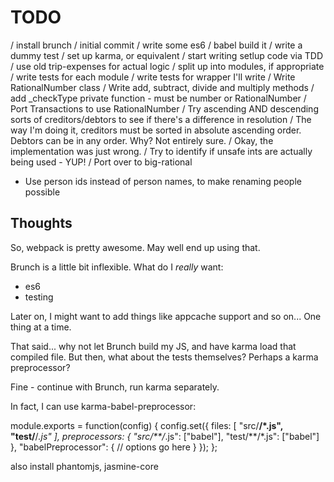 TODO
====

/ install brunch
/ initial commit
/ write some es6
/ babel build it
/ write a dummy test
/ set up karma, or equivalent
/ start writing setlup code via TDD
/ use old trip-expenses for actual logic
    / split up into modules, if appropriate
    / write tests for each module
    / write tests for wrapper I'll write
/ Write RationalNumber class
    / Write add, subtract, divide and multiply methods
    / add \_checkType private function - must be number or RationalNumber
/ Port Transactions to use RationalNumber
/ Try ascending AND descending sorts of creditors/debtors to see if there's
  a difference in resolution
    / The way I'm doing it, creditors must be sorted in absolute ascending
      order. Debtors can be in any order. Why? Not entirely sure.
        / Okay, the implementation was just wrong.
/ Try to identify if unsafe ints are actually being used - YUP!
/ Port over to big-rational
- Use person ids instead of person names, to make renaming people possible

Thoughts
--------

So, webpack is pretty awesome. May well end up using that.

Brunch is a little bit inflexible. What do I *really* want:
- es6
- testing

Later on, I might want to add things like appcache support and so on... One
thing at a time.

That said... why not let Brunch build my JS, and have karma load that compiled
file. But then, what about the tests themselves? Perhaps a karma preprocessor?

Fine - continue with Brunch, run karma separately.

In fact, I can use karma-babel-preprocessor:

  module.exports = function(config) {
    config.set({
      files: [
        "src/**/*.js",
        "test/**/*.js"
      ],
      preprocessors: {
        "src/**/*.js": ["babel"],
        "test/**/*.js": ["babel"]
      },
      "babelPreprocessor": {
        // options go here
      }
    });
  };

also install phantomjs, jasmine-core
